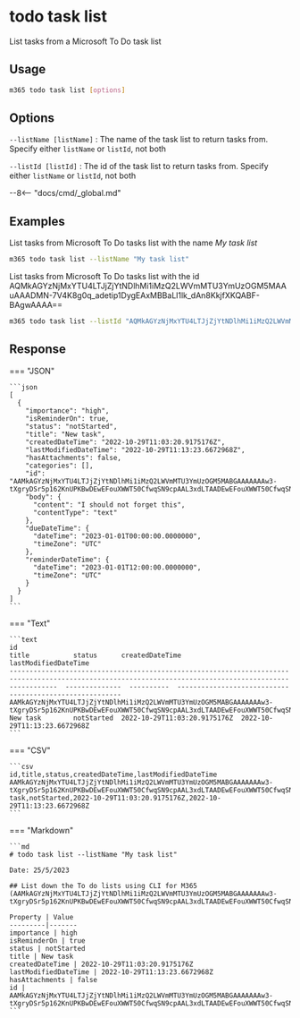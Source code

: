 # todo task list

List tasks from a Microsoft To Do task list

## Usage

```sh
m365 todo task list [options]
```

## Options

`--listName [listName]`
: The name of the task list to return tasks from. Specify either `listName` or `listId`, not both

`--listId [listId]`
: The id of the task list to return tasks from. Specify either `listName` or `listId`, not both

--8<-- "docs/cmd/_global.md"

## Examples

List tasks from Microsoft To Do tasks list with the name _My task list_

```sh
m365 todo task list --listName "My task list"
```

List tasks from Microsoft To Do tasks list with the id AQMkAGYzNjMxYTU4LTJjZjYtNDlhMi1iMzQ2LWVmMTU3YmUzOGM5MAAuAAADMN-7V4K8g0q_adetip1DygEAxMBBaLl1lk_dAn8KkjfXKQABF-BAgwAAAA==

```sh
m365 todo task list --listId "AQMkAGYzNjMxYTU4LTJjZjYtNDlhMi1iMzQ2LWVmMTU3YmUzOGM5MAAuAAADMN-7V4K8g0q_adetip1DygEAxMBBaLl1lk_dAn8KkjfXKQABF-BAgwAAAA=="
```

## Response

=== "JSON"

    ```json
    [
      {
        "importance": "high",
        "isReminderOn": true,
        "status": "notStarted",
        "title": "New task",
        "createdDateTime": "2022-10-29T11:03:20.9175176Z",
        "lastModifiedDateTime": "2022-10-29T11:13:23.6672968Z",
        "hasAttachments": false,
        "categories": [],
        "id": "AAMkAGYzNjMxYTU4LTJjZjYtNDlhMi1iMzQ2LWVmMTU3YmUzOGM5MABGAAAAAAAw3-tXgryDSr5p162KnUPKBwDEwEFouXWWT50CfwqSN9cpAAL3xdLTAADEwEFouXWWT50CfwqSN9cpAAL3xhtSAAA=",
        "body": {
          "content": "I should not forget this",
          "contentType": "text"
        },
        "dueDateTime": {
          "dateTime": "2023-01-01T00:00:00.0000000",
          "timeZone": "UTC"
        },
        "reminderDateTime": {
          "dateTime": "2023-01-01T12:00:00.0000000",
          "timeZone": "UTC"
        }
      }
    ]
    ```

=== "Text"

    ```text
    id                                                                                                                                                        title           status      createdDateTime               lastModifiedDateTime
    --------------------------------------------------------------------------------------------------------------------------------------------------------  --------------  ----------  ----------------------------  ----------------------------
    AAMkAGYzNjMxYTU4LTJjZjYtNDlhMi1iMzQ2LWVmMTU3YmUzOGM5MABGAAAAAAAw3-tXgryDSr5p162KnUPKBwDEwEFouXWWT50CfwqSN9cpAAL3xdLTAADEwEFouXWWT50CfwqSN9cpAAL3xhtSAAA=  New task        notStarted  2022-10-29T11:03:20.9175176Z  2022-10-29T11:13:23.6672968Z
    ```

=== "CSV"

    ```csv
    id,title,status,createdDateTime,lastModifiedDateTime
    AAMkAGYzNjMxYTU4LTJjZjYtNDlhMi1iMzQ2LWVmMTU3YmUzOGM5MABGAAAAAAAw3-tXgryDSr5p162KnUPKBwDEwEFouXWWT50CfwqSN9cpAAL3xdLTAADEwEFouXWWT50CfwqSN9cpAAL3xhtSAAA=,New task,notStarted,2022-10-29T11:03:20.9175176Z,2022-10-29T11:13:23.6672968Z
    ```

=== "Markdown"

    ```md
    # todo task list --listName "My task list"

    Date: 25/5/2023

    ## List down the To do lists using CLI for M365 (AAMkAGYzNjMxYTU4LTJjZjYtNDlhMi1iMzQ2LWVmMTU3YmUzOGM5MABGAAAAAAAw3-tXgryDSr5p162KnUPKBwDEwEFouXWWT50CfwqSN9cpAAL3xdLTAADEwEFouXWWT50CfwqSN9cpAAL3xhtSAAA=)
    
    Property | Value
    ---------|-------
    importance | high
    isReminderOn | true
    status | notStarted
    title | New task
    createdDateTime | 2022-10-29T11:03:20.9175176Z
    lastModifiedDateTime | 2022-10-29T11:13:23.6672968Z
    hasAttachments | false
    id | AAMkAGYzNjMxYTU4LTJjZjYtNDlhMi1iMzQ2LWVmMTU3YmUzOGM5MABGAAAAAAAw3-tXgryDSr5p162KnUPKBwDEwEFouXWWT50CfwqSN9cpAAL3xdLTAADEwEFouXWWT50CfwqSN9cpAAL3xhtSAAA=
    ```
